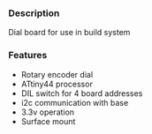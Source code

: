 ### Description

Dial board for use in build system

### Features

- Rotary encoder dial
- ATtiny44 processor
- DIL switch for 4 board addresses
- i2c communication with base
- 3.3v operation
- Surface mount